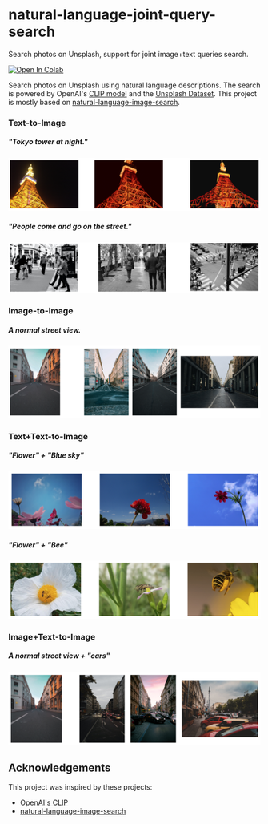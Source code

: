 # natural-language-joint-query-search
Search photos on Unsplash, support for joint image+text queries search.

[![Open In Colab](https://colab.research.google.com/assets/colab-badge.svg)](https://colab.research.google.com/github/haofanwang/natural-language-joint-query-search/blob/main/colab/unsplash_image_search.ipynb)

Search photos on Unsplash using natural language descriptions. The search is powered by OpenAI's [CLIP model](https://github.com/openai/CLIP) and the [Unsplash Dataset](https://unsplash.com/data). This project is mostly based on [natural-language-image-search](https://github.com/haltakov/natural-language-image-search).

### Text-to-Image

##### "Tokyo tower at night."
![Search results for "Tokyo tower at night."](images/example-text-image-1.png)

##### "People come and go on the street."
![Search results for "People come and go on the street."](images/example-text-image-2.png)

### Image-to-Image

##### A normal street view.
![Search results for a street view image](images/example-image-image-1.png)


### Text+Text-to-Image

##### "Flower" + "Blue sky"
![Search results for "flower" and "blue sky"](images/example-text2-image-1.png)

##### "Flower" + "Bee"
![Search results for "flower" and "bee"](images/example-text2-image-2.png)


### Image+Text-to-Image

##### A normal street view + "cars"
![Search results for an empty street with query "cars"](images/example-image+text-image-1.png)


## Acknowledgements

This project was inspired by these projects:

- [OpenAI's CLIP](https://github.com/openai/CLIP)
- [natural-language-image-search](https://github.com/haltakov/natural-language-image-search)
